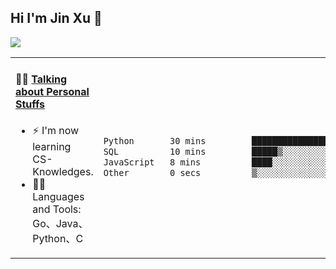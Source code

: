 
## Hi I'm Jin Xu 👋
![](https://komarev.com/ghpvc/?username=jiayouxujin&color=brightgreen&label=PROFILE+VIEWS)



<table align="center">
<tr>
<td valign="top" width="60%">

#### 🏋️‍♀️ <a href="https://github.com/jiayouxujin" target="_blank">Talking about Personal Stuffs</a>
<!-- recent_releases starts -->

- ⚡  I'm now learning CS-Knowledges.  
- 🏊‍♂️ Languages and Tools: Go、Java、Python、C
<!-- recent_releases ends -->
</td>
<td>
 
<!--START_SECTION:waka-->

```txt
Python       30 mins         ███████████████▒░░░░░░░░░   61.19 %
SQL          10 mins         █████▒░░░░░░░░░░░░░░░░░░░   20.93 %
JavaScript   8 mins          ████░░░░░░░░░░░░░░░░░░░░░   16.00 %
Other        0 secs          ▒░░░░░░░░░░░░░░░░░░░░░░░░   01.88 %
```

<!--END_SECTION:waka-->
 
</td>
</tr>
</table>





